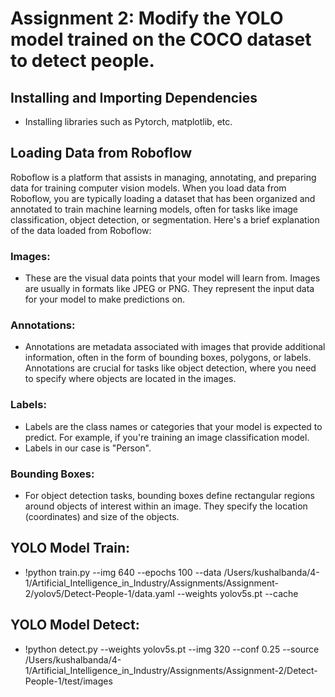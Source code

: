 # Assignment 2: Modify the YOLO model trained on the COCO dataset to detect people.

## Installing and Importing Dependencies
* Installing libraries such as Pytorch, matplotlib, etc.

## Loading Data from Roboflow
Roboflow is a platform that assists in managing, annotating, and preparing data for training computer vision models. When you load data from Roboflow, you are typically loading a dataset that has been organized and annotated to train machine learning models, often for tasks like image classification, object detection, or segmentation.
Here's a brief explanation of the data loaded from Roboflow:

### Images:
* These are the visual data points that your model will learn from. Images are usually in formats like JPEG or PNG. They represent the input data for your model to make predictions on.
### Annotations:
* Annotations are metadata associated with images that provide additional information, often in the form of bounding boxes, polygons, or labels. Annotations are crucial for tasks like object detection, where you need to specify where objects are located in the images.
### Labels:
* Labels are the class names or categories that your model is expected to predict. For example, if you're training an image classification model. 
* Labels in our case is "Person". 
### Bounding Boxes:
* For object detection tasks, bounding boxes define rectangular regions around objects of interest within an image. They specify the location (coordinates) and size of the objects.

## YOLO Model Train:
* !python train.py --img 640 --epochs 100 --data /Users/kushalbanda/4-1/Artificial_Intelligence_in_Industry/Assignments/Assignment-2/yolov5/Detect-People-1/data.yaml --weights yolov5s.pt --cache

## YOLO Model Detect:
* !python detect.py --weights yolov5s.pt --img 320 --conf 0.25 --source /Users/kushalbanda/4-1/Artificial_Intelligence_in_Industry/Assignments/Assignment-2/Detect-People-1/test/images
